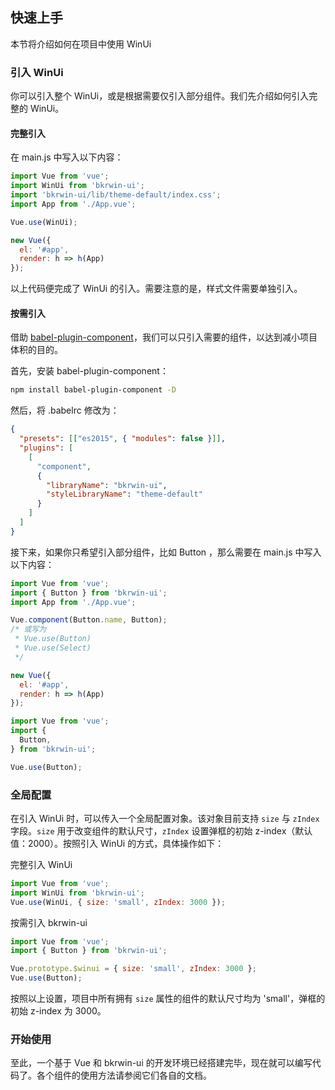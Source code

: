 ## 快速上手

本节将介绍如何在项目中使用 WinUi

### 引入 WinUi

你可以引入整个 WinUi，或是根据需要仅引入部分组件。我们先介绍如何引入完整的 WinUi。

#### 完整引入

在 main.js 中写入以下内容：

```javascript
import Vue from 'vue';
import WinUi from 'bkrwin-ui';
import 'bkrwin-ui/lib/theme-default/index.css';
import App from './App.vue';

Vue.use(WinUi);

new Vue({
  el: '#app',
  render: h => h(App)
});
```

以上代码便完成了 WinUi 的引入。需要注意的是，样式文件需要单独引入。

#### 按需引入

借助 [babel-plugin-component](https://github.com/QingWei-Li/babel-plugin-component)，我们可以只引入需要的组件，以达到减小项目体积的目的。

首先，安装 babel-plugin-component：

```bash
npm install babel-plugin-component -D
```

然后，将 .babelrc 修改为：

```json
{
  "presets": [["es2015", { "modules": false }]],
  "plugins": [
    [
      "component",
      {
        "libraryName": "bkrwin-ui",
        "styleLibraryName": "theme-default"
      }
    ]
  ]
}
```

接下来，如果你只希望引入部分组件，比如 Button ，那么需要在 main.js 中写入以下内容：

```javascript
import Vue from 'vue';
import { Button } from 'bkrwin-ui';
import App from './App.vue';

Vue.component(Button.name, Button);
/* 或写为
 * Vue.use(Button)
 * Vue.use(Select)
 */

new Vue({
  el: '#app',
  render: h => h(App)
});
```

```javascript
import Vue from 'vue';
import {
  Button,
} from 'bkrwin-ui';

Vue.use(Button);
```

### 全局配置

在引入 WinUi 时，可以传入一个全局配置对象。该对象目前支持 `size` 与 `zIndex` 字段。`size` 用于改变组件的默认尺寸，`zIndex` 设置弹框的初始 z-index（默认值：2000）。按照引入 WinUi 的方式，具体操作如下：

完整引入 WinUi

```js
import Vue from 'vue';
import WinUi from 'bkrwin-ui';
Vue.use(WinUi, { size: 'small', zIndex: 3000 });
```

按需引入 bkrwin-ui

```js
import Vue from 'vue';
import { Button } from 'bkrwin-ui';

Vue.prototype.$winui = { size: 'small', zIndex: 3000 };
Vue.use(Button);
```

按照以上设置，项目中所有拥有 `size` 属性的组件的默认尺寸均为 'small'，弹框的初始 z-index 为 3000。

### 开始使用

至此，一个基于 Vue 和 bkrwin-ui 的开发环境已经搭建完毕，现在就可以编写代码了。各个组件的使用方法请参阅它们各自的文档。

